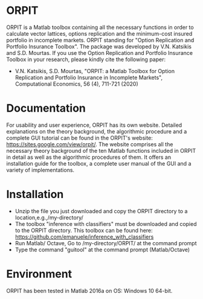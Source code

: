 # ORPIT
ORPIT is a Matlab toolbox containing all the necessary functions in order to calculate vector lattices, options replication and the minimum-cost insured portfolio in incomplete markets. ORPIT standing for "Option Replication and Portfolio Insurance Toolbox". The package was developed by V.N. Katsikis and S.D. Mourtas. If you use the Option Replication and Portfolio Insurance Toolbox in your research, please kindly cite the following paper:
* V.N. Katsikis, S.D. Mourtas, "ORPIT: a Matlab Toolbox for Option Replication and Portfolio Insurance in Incomplete Markets", Computational Economics, 56 (4), 711-721 (2020)

# Documentation
For usability and user experience, ORPIT has its own website. Detailed explanations on the theory background, the algorithmic procedure and a complete GUI tutorial can be found in the ORPIT's website: https://sites.google.com/view/orpit/. 
The website comprises all the necessary theory background of the ten Matlab functions included in ORPIT in detail as well as the algorithmic procedures of them. It offers an installation guide for the toolbox, a complete user manual of the GUI and a variety of implementations.

# Installation
*	Unzip the file you just downloaded and copy the ORPIT directory to a location,e.g.,/my-directory/
*	The toolbox "inference with classifiers" must be downloaded and copied to the ORPIT directory. This toolbox can be found here: https://github.com/emanuele/inference_with_classifiers
*	Run Matlab/ Octave, Go to /my-directory/ORPIT/ at the command prompt
*	Type the command "guitool" at the command prompt (Matlab/Octave)

# Environment
ORPIT has been tested in Matlab 2016a on OS: Windows 10 64-bit.
